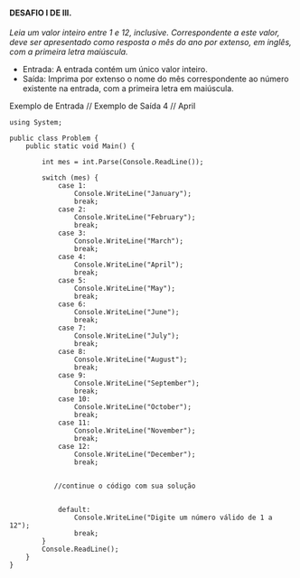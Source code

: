 #### DESAFIO I DE III.

*Leia um valor inteiro entre 1 e 12, inclusive. Correspondente a este valor, deve ser apresentado como resposta o mês do ano por extenso, em inglês, com a primeira letra maiúscula.*

- Entrada: A entrada contém um único valor inteiro.
- Saída: Imprima por extenso o nome do mês correspondente ao número existente na entrada, com a primeira letra em maiúscula.
 
Exemplo de Entrada //	Exemplo de Saída
                 4 // April
  
```
using System;

public class Problem {
    public static void Main() {

        int mes = int.Parse(Console.ReadLine());

        switch (mes) {
            case 1:
                Console.WriteLine("January");
                break;
            case 2:
                Console.WriteLine("February");
                break;
            case 3:
                Console.WriteLine("March");
                break;
            case 4:
                Console.WriteLine("April");
                break;
            case 5:
                Console.WriteLine("May");
                break;
            case 6:
                Console.WriteLine("June");
                break;
            case 7:
                Console.WriteLine("July");
                break;
            case 8:
                Console.WriteLine("August");
                break;
            case 9:
                Console.WriteLine("September");
                break;
            case 10:
                Console.WriteLine("October");
                break;
            case 11:
                Console.WriteLine("November");
                break;
            case 12:
                Console.WriteLine("December");
                break;
            
            
           //continue o código com sua solução


            default:
                Console.WriteLine("Digite um número válido de 1 a 12");
                break;
        }
        Console.ReadLine();
    }
}
  ``` 
